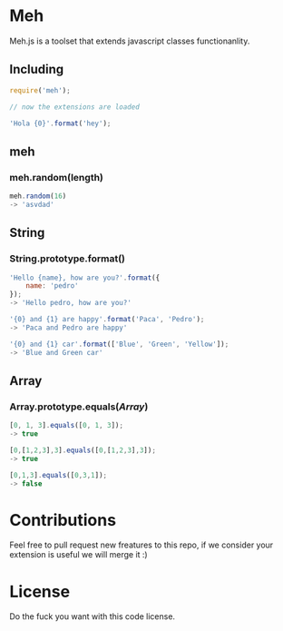 Meh
===============

Meh.js is a toolset that extends javascript classes functionanlity.

## Including
```javascript
require('meh');

// now the extensions are loaded

'Hola {0}'.format('hey');
```

## meh

### meh.random(length)
```javascript
meh.random(16)
-> 'asvdad'
```

## String

### String.prototype.format()
```javascript
'Hello {name}, how are you?'.format({
    name: 'pedro'
});
-> 'Hello pedro, how are you?'

'{0} and {1} are happy'.format('Paca', 'Pedro');
-> 'Paca and Pedro are happy'

'{0} and {1} car'.format(['Blue', 'Green', 'Yellow']);
-> 'Blue and Green car'
```

## Array

### Array.prototype.equals(***Array***)
```javascript
[0, 1, 3].equals([0, 1, 3]);
-> true

[0,[1,2,3],3].equals([0,[1,2,3],3]);
-> true

[0,1,3].equals([0,3,1]);
-> false
```

# Contributions

Feel free to pull request new freatures to this repo, if we consider your extension is useful we will merge it :)

# License
Do the fuck you want with this code license.

